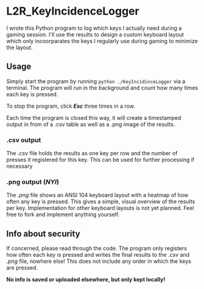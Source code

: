 # L2R_KeyIncidenceLogger
I wrote this Python program to log which keys I actually need during a gaming session. I'll use the results to design a custom keyboard layout which only incoorparates the keys I regularly use during gaming to minimize the layout.

## Usage
Simply start the program by running ```python ./KeyIncidinceLogger``` via a terminal. The program will run in the background and count how many times each key is pressed.

To stop the program, click ***Esc*** three times in a row.

Each time the program is closed this way, it will create a timestamped output in from of a .csv table as well as a .png image of the results.

### .csv output
The *.csv* file holds the results as one key per row and the number of presses it registered for this key. This can be used for further processing if necessary

### .png output (*NYI*)
The *.png* file shows an ANSI 104 keyboard layout with a heatmap of how often any key is pressed. This gives a simple, visual overview of the results per key. Implementation for other keyboard layouts is not yet planned. Feel free to fork and implement anything yourself.

## Info about security
If concerned, please read through the code. The program only registers how often each key is pressed and writes the final results to the *.csv* and *.png* file, nowhere else! This does not include any order in which the keys are pressed.

**No info is saved or uploaded elsewhere, but only kept locally!**